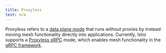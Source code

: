 ```yaml
---
title: Proxyless
test: n/a
---
```


Proxyless refers to a [data plane mode](/pt-br/docs/reference/glossary/#data-plane-mode) that runs without proxies by instead
moving mesh functionality directly into applications.
Currently, Istio supports a [Proxyless gRPC](/pt-br/blog/2021/proxyless-grpc/) mode,
which enables mesh functionality in the [gRPC framework](https://grpc.io/).
